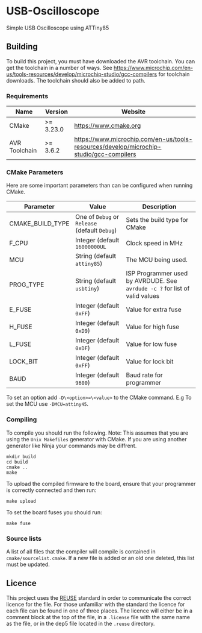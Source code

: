 <!-- 
SPDX-FileCopyrightText: 2022 Matthew Nickson <mnickson@sidingsmedia.com>
SPDX-License-Identifier: CC-BY-SA-4.0
-->

# USB-Oscilloscope

Simple USB Oscilloscope using ATTiny85

## Building

To build this project, you must have downloaded the AVR toolchain. You
can get the toolchain in a number of ways. See
https://www.microchip.com/en-us/tools-resources/develop/microchip-studio/gcc-compilers
for toolchain downloads. The toolchain should also be added to path.

### Requirements

| Name | Version | Website |
|---|---|---|
| CMake | >= 3.23.0 | https://www.cmake.org |
| AVR Toolchain | >= 3.6.2 | https://www.microchip.com/en-us/tools-resources/develop/microchip-studio/gcc-compilers |

### CMake Parameters

Here are some important parameters than can be configured when running
CMake.

| Parameter | Value | Description |
|---|---|---|
| CMAKE_BUILD_TYPE | One of `Debug` or `Release` (default `Debug`) | Sets the build type for CMake|
| F_CPU | Integer (default `16000000UL`| Clock speed in MHz |
| MCU | String (default `attiny85`) | The MCU being used. |
| PROG_TYPE| String (default `usbtiny`)| ISP Programmer used by AVRDUDE. See `avrdude -c ?` for list of valid values |
| E_FUSE | Integer (default `0xFF`) | Value for extra fuse |
| H_FUSE | Integer (default `0xD9`) | Value for high fuse |
| L_FUSE | Integer (default `0xDF`) | Value for low fuse |
| LOCK_BIT | Integer (default `0xFF`) | Value for lock bit |
| BAUD | Integer (default `9600`) | Baud rate for programmer |

To set an option add `-D\<option>=\<value>` to the CMake command. E.g To
set the MCU use `-DMCU=attiny45`.

### Compiling

To compile you should run the following. Note: This assumes that you are
using the `Unix Makefiles` generator with CMake. If you are using
another generator like Ninja your commands may be diffrent.

```
mkdir build
cd build
cmake ..
make
```

To upload the compiled firmware to the board, ensure that your
programmer is correctly connected and then run:
```
make upload
```

To set the board fuses you should run:
```
make fuse
```

### Source lists
A list of all files that the compiler will compile is contained in
`cmake/sourcelist.cmake`. If a new file is added or an old one deleted,
this list must be updated.

## Licence
This project uses the [REUSE](https://reuse.software) standard in order
to communicate the correct licence for the file. For those unfamiliar
with the standard the licence for each file can be found in one of three
places. The licence will either be in a comment block at the top of the
file, in a `.license` file with the same name as the file, or in the
dep5 file located in the `.reuse` directory.
